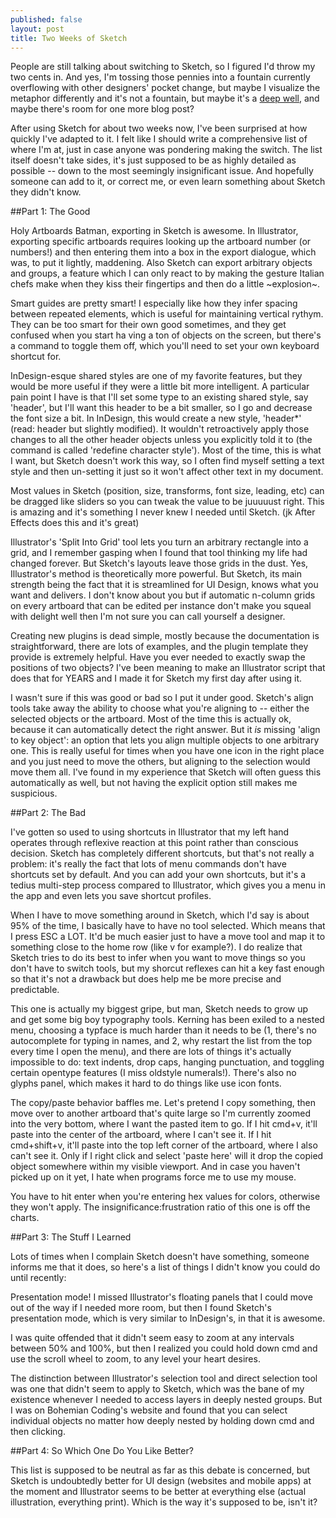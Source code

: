 ```yaml
---
published: false
layout: post
title: Two Weeks of Sketch
---
```



People are still talking about switching to Sketch, so I figured I'd throw my two cents in. And yes, I'm tossing those pennies into a fountain currently overflowing with other designers' pocket change, but maybe I visualize the metaphor differently and it's not a fountain, but maybe it's a [deep well](https://twitter.com/blk/status/599257346724876289), and maybe there's room for one more blog post?

After using Sketch for about two weeks now, I've been surprised at how quickly I've adapted to it. I felt like I should write a comprehensive list of where I'm at, just in case anyone was pondering making the switch. The list itself doesn't take sides, it's just supposed to be as highly detailed as possible -- down to the most seemingly insignificant issue. And hopefully someone can add to it, or correct me, or even learn something about Sketch they didn't know.

##Part 1: The Good

Holy Artboards Batman, exporting in Sketch is awesome. In Illustrator, exporting specific artboards requires looking up the artboard number (or numbers!) and then entering them into a box in the export dialogue, which was, to put it lightly, maddening. Also Sketch can export arbitrary objects and groups, a feature which I can only react to by making the gesture Italian chefs make when they kiss their fingertips and then do a little ~explosion~.

Smart guides are pretty smart! I especially like how they infer spacing between repeated elements, which is useful for maintaining vertical rythym. They can be too smart for their own good sometimes, and they get confused when you start ha ving a ton of objects on the screen, but there's a command to toggle them off, which you'll need to set your own keyboard shortcut for.

InDesign-esque shared styles are one of my favorite features, but they would be more useful if they were a little bit more intelligent. A particular pain point I have is that I'll set some type to an existing shared style, say 'header', but I'll want this header to be a bit smaller, so I go and decrease the font size a bit. In InDesign, this would create a new style, 'header\*' (read: header but slightly modified). It wouldn't retroactively apply those changes to all the other header objects unless you explicitly told it to (the command is called 'redefine character style'). Most of the time, this is what I want, but Sketch doesn't work this way, so I often find myself setting a text style and then un-setting it just so it won't affect other text in my document.

Most values in Sketch (position, size, transforms, font size, leading, etc) can be dragged like sliders so you can tweak the value to be juuuuust right. This is amazing and it's something I never knew I needed until Sketch. (jk After Effects does this and it's great)

Illustrator's 'Split Into Grid' tool lets you turn an arbitrary rectangle into a grid, and I remember gasping when I found that tool thinking my life had changed forever. But Sketch's layouts leave those grids in the dust. Yes, Illustrator's method is theoretically more powerful. But Sketch, its main strength being the fact that it is streamlined for UI Design, knows what you want and delivers. I don't know about you but if automatic n-column grids on every artboard that can be edited per instance don't make you squeal with delight well then I'm not sure you can call yourself a designer.

Creating new plugins is dead simple, mostly because the documentation is straightforward, there are lots of examples, and the plugin template they provide is extremely helpful. Have you ever needed to exactly swap the positions of two objects? I've been meaning to make an Illustrator script that does that for YEARS and I made it for Sketch my first day after using it.

I wasn't sure if this was good or bad so I put it under good. Sketch's align tools take away the ability to choose what you're aligning to -- either the selected objects or the artboard. Most of the time this is actually ok, because it can automatically detect the right answer. But it *is* missing 'align to key object': an option that lets you align multiple objects to one arbitrary one. This is really useful for times when you have one icon in the right place and you just need to move the others, but aligning to the selection would move them all. I've found in my experience that Sketch will often guess this automatically as well, but not having the explicit option still makes me suspicious.


##Part 2: The Bad

I've gotten so used to using shortcuts in Illustrator that my left hand operates through reflexive reaction at this point rather than conscious decision. Sketch has completely different shortcuts, but that's not really a problem: it's really the fact that lots of menu commands don't have shortcuts set by default. And you can add your own shortcuts, but it's a tedius multi-step process compared to Illustrator, which gives you a menu in the app and even lets you save shortcut profiles.

When I have to move something around in Sketch, which I'd say is about 95% of the time, I basically have to have no tool selected. Which means that I press ESC a LOT. It'd be much easier just to have a move tool and map it to something close to the home row (like v for example?). I do realize that Sketch tries to do its best to infer when you want to move things so you don't have to switch tools, but my shorcut reflexes can hit a key fast enough so that it's not a drawback but does help me be more precise and predictable.

This one is actually my biggest gripe, but man, Sketch needs to grow up and get some big boy typography tools. Kerning has been exiled to a nested menu, choosing a typface is much harder than it needs to be (1, there's no autocomplete for typing in names, and 2, why restart the list from the top every time I open the menu), and there are lots of things it's actually impossible to do: text indents, drop caps, hanging punctuation, and toggling certain opentype features (I miss oldstyle numerals!). There's also no glyphs panel, which makes it hard to do things like use icon fonts.

The copy/paste behavior baffles me. Let's pretend I copy something, then move over to another artboard that's quite large so I'm currently zoomed into the very bottom, where I want the pasted item to go. If I hit cmd+v, it'll paste into the center of the artboard, where I can't see it. If I hit cmd+shift+v, it'll paste into the top left corner of the artboard, where I also can't see it. Only if I right click and select 'paste here' will it drop the copied object somewhere within my visible viewport. And in case you haven't picked up on it yet, I hate when programs force me to use my mouse.

You have to hit enter when you're entering hex values for colors, otherwise they won't apply. The insignificance:frustration ratio of this one is off the charts.

##Part 3: The Stuff I Learned

Lots of times when I complain Sketch doesn't have something, someone informs me that it does, so here's a list of things I didn't know you could do until recently:

Presentation mode! I missed Illustrator's floating panels that I could move out of the way if I needed more room, but then I found Sketch's presentation mode, which is very similar to InDesign's, in that it is awesome.

I was quite offended that it didn't seem easy to zoom at any intervals between 50% and 100%, but then I realized you could hold down cmd and use the scroll wheel to zoom, to any level your heart desires.

The distinction between Illustrator's selection tool and direct selection tool was one that didn't seem to apply to Sketch, which was the bane of my existence whenever I needed to access layers in deeply nested groups. But I was on Bohemian Coding's website and found that you can select individual objects no matter how deeply nested by holding down cmd and then clicking.

##Part 4: So Which One Do You Like Better?

This list is supposed to be neutral as far as this debate is concerned, but Sketch is undoubtedly better for UI design (websites and mobile apps) at the moment and Illustrator seems to be better at everything else (actual illustration, everything print). Which is the way it's supposed to be, isn't it?
